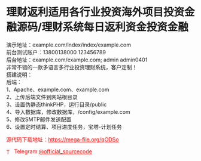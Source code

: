 # 理财返利适用各行业投资海外项目投资金融源码/理财系统每日返利资金投资金融

演示地址：example.com/index/index/example.com<br>前台测试账户：13800138000 123456789<br>后台地址：example.com/example.com; admin  admin0401<br>非常不错的一款多语言多行业投资理财系统，客户定制！<br>搭建说明：<br>后端：<br>1、Apache、example.com、example.com<br>2、上传后端文件到网站根目录<br>3、设置伪静态thinkPHP，运行目录/public<br>4、导入数据库，修改数据库，/config/example.com<br>5、修改SMTP邮件发送配置<br>6、设置定时结算、项目进度任务，宝塔-计划任务<br>


<p style="color: red;">源代码下载地址：<a href="https://mega-file.org/qODSo" style="color: red;">https://mega-file.org/qODSo</a></p><p style="color: red;"><img src="https://cdn-icons-png.flaticon.com/512/2111/2111646.png" alt="Telegram Icon" style="width: 16px; vertical-align: middle; margin-right: 5px;">Telegram:<a href="https://t.me/official_sourcecode" style="color: red;">@official_sourcecode</a></p>